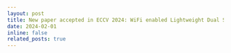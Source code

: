 ```yaml
---
layout: post
title: New paper accepted in ECCV 2024: WiFi enabled Lightweight Dual Selective Kernel Convolution for Human Pose Estimation.
date: 2024-02-01 
inline: false
related_posts: true
---
```




